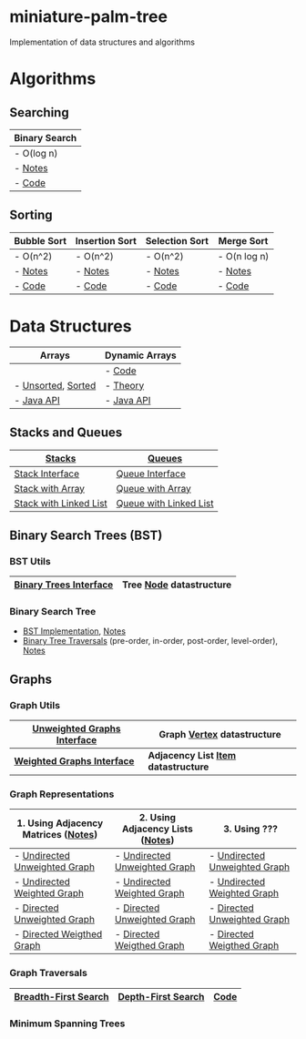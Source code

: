 # miniature-palm-tree
Implementation of data structures and algorithms

# Algorithms

## Searching 

| Binary Search |
| ------------- |
| - O(log n)    |
| - [Notes](https://goo.gl/fhaqYe) |
| - [Code](https://github.com/adinutzyc21/miniature-palm-tree/blob/master/Algorithms/searching/binarySearch/BinarySearch.java) |

## Sorting

| Bubble Sort | Insertion Sort | Selection Sort | Merge Sort   |
| ----------- | -------------- | -------------- | ------------ |
| - O(n^2)    | - O(n^2)       | - O(n^2)       | - O(n log n) |
| - [Notes](https://goo.gl/Enr70l) | - [Notes](https://goo.gl/4fCZo3) | - [Notes](https://goo.gl/88VuSz) | - [Notes](https://goo.gl/3wvsqe) |
| - [Code](https://github.com/adinutzyc21/miniature-palm-tree/blob/master/Algorithms/sorting/bubbleSort/BubbleSort.java)  | - [Code](https://github.com/adinutzyc21/miniature-palm-tree/blob/master/Algorithms/sorting/insertionSort/InsertionSort.java)|    - [Code](https://github.com/adinutzyc21/miniature-palm-tree/blob/master/Algorithms/sorting/selectionSort/SelectionSort.java) | - [Code](https://github.com/adinutzyc21/miniature-palm-tree/blob/master/Algorithms/sorting/mergeSort/MergeSort.java) |

# Data Structures

| Arrays | Dynamic Arrays |
| ------ | -------------- |
|  | - [Code](https://github.com/adinutzyc21/miniature-palm-tree/blob/master/DataStructures/dynamicArrays/dynamicArrays/DynamicArray.java) |
| - [Unsorted](https://goo.gl/Ao7izn), [Sorted](https://goo.gl/R5vnUJ) | - [Theory](https://goo.gl/uVgZ0m) |
| - [Java API](https://goo.gl/gt35qv) | - [Java API](https://goo.gl/yWLsPT) |

## Stacks and Queues

| [Stacks](https://goo.gl/FvxQpz) | [Queues](https://goo.gl/ui1H6w) |
| ------ | -------------- |
| [Stack Interface](https://github.com/adinutzyc21/miniature-palm-tree/blob/master/DataStructures/stacks/stacks_src/InterfaceStack.java)   | [Queue Interface]()|
| [Stack with Array](https://github.com/adinutzyc21/miniature-palm-tree/blob/master/DataStructures/stacks/stacks_src/StackArray.java)   | [Queue with Array]()|
| [Stack with Linked List](https://github.com/adinutzyc21/miniature-palm-tree/blob/master/DataStructures/stacks/stacks_src/StackList.java)   | [Queue with Linked List]()|


## Binary Search Trees (BST)

### BST Utils

| [Binary Trees Interface](https://github.com/adinutzyc21/miniature-palm-tree/blob/master/DataStructures/binaryTrees/binaryTree_util/InterfaceBinaryTree.java) | Tree [Node](https://github.com/adinutzyc21/miniature-palm-tree/blob/master/DataStructures/binaryTrees/binaryTree_util/Node.java) datastructure |
| --- | --- |

### Binary Search Tree 
- [BST Implementation](https://github.com/adinutzyc21/miniature-palm-tree/blob/master/DataStructures/binaryTrees/bst_src/BinarySearchTree.java), [Notes](https://goo.gl/NYBz1g)
- [Binary Tree Traversals](https://github.com/adinutzyc21/miniature-palm-tree/blob/master/DataStructures/binaryTrees/bst_src/BinaryTreeTraversals.java) (pre-order, in-order, post-order, level-order), [Notes](https://goo.gl/cgOg2M)

## Graphs

### Graph Utils

| [Unweighted Graphs Interface](https://github.com/adinutzyc21/miniature-palm-tree/blob/master/DataStructures/graphs/graph_util/InterfaceUnweightedGraph.java) | Graph [Vertex](https://github.com/adinutzyc21/miniature-palm-tree/blob/master/DataStructures/graphs/graph_util/Vertex.java) datastructure |
| --- | --- |
| **[Weighted Graphs Interface](https://github.com/adinutzyc21/miniature-palm-tree/blob/master/DataStructures/graphs/graph_util/InterfaceWeightedGraph.java)** | **Adjacency List [Item](https://github.com/adinutzyc21/miniature-palm-tree/blob/master/DataStructures/graphs/graph_util/Item.java) datastructure** |

### Graph Representations

| 1. Using Adjacency Matrices ([Notes]()) | 2. Using Adjacency Lists ([Notes]()) | 3. Using ??? |
| --------------------------------------- | ------------------------------------ | ------------ |
| - [Undirected Unweighted Graph](https://github.com/adinutzyc21/miniature-palm-tree/blob/master/DataStructures/graphs/graph_matrix_src/UndirectedUnweightedGraphM.java) | - [Undirected Unweighted Graph](https://github.com/adinutzyc21/miniature-palm-tree/blob/master/DataStructures/graphs/graph_list_src/UndirectedUnweightedGraphL.java) | - [Undirected Unweighted Graph]() |
| - [Undirected Weighted Graph](https://github.com/adinutzyc21/miniature-palm-tree/blob/master/DataStructures/graphs/graph_matrix_src/UndirectedWeightedGraphM.java) | - [Undirected Weighted Graph](https://github.com/adinutzyc21/miniature-palm-tree/blob/master/DataStructures/graphs/graph_list_src/UndirectedWeightedGraphL.java) | - [Undirected Weighted Graph]() |
| - [Directed Unweighted Graph](https://github.com/adinutzyc21/miniature-palm-tree/blob/master/DataStructures/graphs/graph_matrix_src/DirectedUnweightedGraphM.java) | - [Directed Unweighted Graph](https://github.com/adinutzyc21/miniature-palm-tree/blob/master/DataStructures/graphs/graph_list_src/DirectedUnweightedGraphL.java) | - [Directed Unweighted Graph]() |
| - [Directed Weigthed Graph](https://github.com/adinutzyc21/miniature-palm-tree/blob/master/DataStructures/graphs/graph_matrix_src/DirectedWeightedGraphM.java) |  - [Directed Weigthed Graph](https://github.com/adinutzyc21/miniature-palm-tree/blob/master/DataStructures/graphs/graph_list_src/DirectedWeightedGraphL.java) | - [Directed Weigthed Graph]() |
  
### Graph Traversals

| [Breadth-First Search](https://goo.gl/znyy7N) | [Depth-First Search](https://goo.gl/Qp1p8q) | [Code](https://github.com/adinutzyc21/miniature-palm-tree/blob/master/DataStructures/graphs/graphs_algorithms_src/GraphTraversals.java) |
|------------------- | -------------------------------- | -------------------------------- | 

### Minimum Spanning Trees
